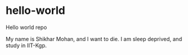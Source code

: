 # hello-world
Hello world repo

My name is Shikhar Mohan, and I want to die. I am sleep deprived, and study in IIT-Kgp.
